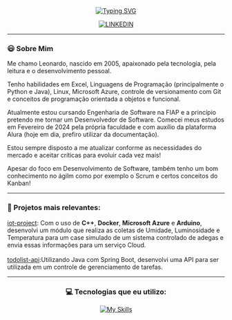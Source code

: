<div align="center">
  <a href="https://git.io/typing-svg"><img src="https://readme-typing-svg.demolab.com?font=Cascadia+Mono&weight=600&duration=2000&pause=1000&color=D600CF&center=true&vCenter=true&width=435&lines=%3C%2F%3E+Software Eng. Student;%3C%2F%3E+Estudante+de+Eng.+de+Software" alt="Typing SVG" /></a>
  
  [![LINKEDIN](https://img.shields.io/badge/LinkedIn-0A66C2.svg?style=for-the-badge&logo=LinkedIn&logoColor=white)](https://www.linkedin.com/in/leonardo-rocha-scarpitta-26a28629b/)
</div>

<hr>

### 😃 Sobre Mim
  
Me chamo Leonardo, nascido em 2005, apaixonado pela tecnologia, pela leitura e o desenvolvimento pessoal. 

Tenho habilidades em Excel, Linguagens de Programação (principalmente o Python e Java), Linux, Microsoft Azure, controle de versionamento com Git e conceitos de programação orientada a objetos e funcional.

Atualmente estou cursando Engenharia de Software na FIAP e a princípio pretendo me tornar um Desenvolvedor de Software. Comecei meus estudos em Fevereiro de 2024 pela própria faculdade e com auxílio da plataforma Alura (hoje em dia, prefiro utilizar da documentação).

Estou sempre disposto a me atualizar conforme as necessidades do mercado e aceitar críticas para evoluir cada vez mais! 

Apesar do foco em Desenvolvimento de Software, também tenho um bom conhecimento no ágilm como por exemplo o Scrum e certos conceitos do Kanban!

<hr>

### 📄 Projetos mais relevantes:

[iot-project](https://github.com/leonardorscarpitta/iot-project): Com o uso de **C++**, **Docker**, **Microsoft Azure** e **Arduino**, desenvolvi um módulo que realiza as coletas de Umidade, Luminosidade e Temperatura para um case simulado de um sistema controlado de adegas e envia essas informações para um serviço Cloud. <br><br>
[todolist-api](https://github.com/leonardorscarpitta/todolistApi):Utilizando Java com Spring Boot, desenvolvi uma API para ser utilizada em um controle de gerenciamento de tarefas.

<hr>
<div align="center">
  <h3>💻 Tecnologias que eu utilizo:</h3>
  
  [![My Skills](https://skillicons.dev/icons?i=cs,dotnet,py,linux,docker,azure,mysql&perline=15)]([https://skillicons.dev](https://www.linkedin.com/in/leonardorscarpitta/))
</div>
